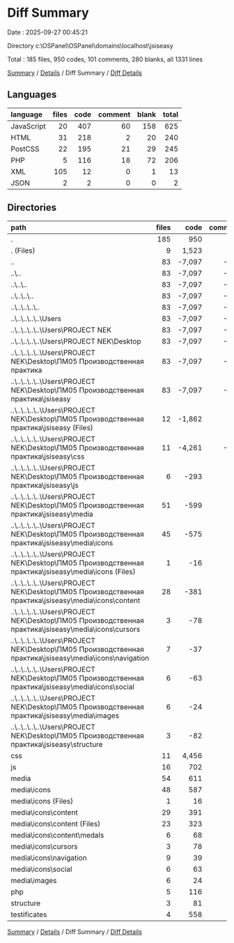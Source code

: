 # Diff Summary

Date : 2025-09-27 00:45:21

Directory c:\\OSPanel\\OSPanel\\domains\\localhost\\jsiseasy

Total : 185 files,  950 codes, 101 comments, 280 blanks, all 1331 lines

[Summary](results.md) / [Details](details.md) / Diff Summary / [Diff Details](diff-details.md)

## Languages
| language | files | code | comment | blank | total |
| :--- | ---: | ---: | ---: | ---: | ---: |
| JavaScript | 20 | 407 | 60 | 158 | 625 |
| HTML | 31 | 218 | 2 | 20 | 240 |
| PostCSS | 22 | 195 | 21 | 29 | 245 |
| PHP | 5 | 116 | 18 | 72 | 206 |
| XML | 105 | 12 | 0 | 1 | 13 |
| JSON | 2 | 2 | 0 | 0 | 2 |

## Directories
| path | files | code | comment | blank | total |
| :--- | ---: | ---: | ---: | ---: | ---: |
| . | 185 | 950 | 101 | 280 | 1,331 |
| . (Files) | 9 | 1,523 | 36 | 138 | 1,697 |
| .. | 83 | -7,097 | -295 | -1,045 | -8,437 |
| ..\\.. | 83 | -7,097 | -295 | -1,045 | -8,437 |
| ..\\..\\.. | 83 | -7,097 | -295 | -1,045 | -8,437 |
| ..\\..\\..\\.. | 83 | -7,097 | -295 | -1,045 | -8,437 |
| ..\\..\\..\\..\\.. | 83 | -7,097 | -295 | -1,045 | -8,437 |
| ..\\..\\..\\..\\..\\Users | 83 | -7,097 | -295 | -1,045 | -8,437 |
| ..\\..\\..\\..\\..\\Users\\PROJECT NEK | 83 | -7,097 | -295 | -1,045 | -8,437 |
| ..\\..\\..\\..\\..\\Users\\PROJECT NEK\\Desktop | 83 | -7,097 | -295 | -1,045 | -8,437 |
| ..\\..\\..\\..\\..\\Users\\PROJECT NEK\\Desktop\\ПМ05 Производственная практика | 83 | -7,097 | -295 | -1,045 | -8,437 |
| ..\\..\\..\\..\\..\\Users\\PROJECT NEK\\Desktop\\ПМ05 Производственная практика\\jsiseasy | 83 | -7,097 | -295 | -1,045 | -8,437 |
| ..\\..\\..\\..\\..\\Users\\PROJECT NEK\\Desktop\\ПМ05 Производственная практика\\jsiseasy (Files) | 12 | -1,862 | -34 | -210 | -2,106 |
| ..\\..\\..\\..\\..\\Users\\PROJECT NEK\\Desktop\\ПМ05 Производственная практика\\jsiseasy\\css | 11 | -4,261 | -218 | -747 | -5,226 |
| ..\\..\\..\\..\\..\\Users\\PROJECT NEK\\Desktop\\ПМ05 Производственная практика\\jsiseasy\\js | 6 | -293 | -34 | -42 | -369 |
| ..\\..\\..\\..\\..\\Users\\PROJECT NEK\\Desktop\\ПМ05 Производственная практика\\jsiseasy\\media | 51 | -599 | -9 | -46 | -654 |
| ..\\..\\..\\..\\..\\Users\\PROJECT NEK\\Desktop\\ПМ05 Производственная практика\\jsiseasy\\media\\icons | 45 | -575 | -9 | -44 | -628 |
| ..\\..\\..\\..\\..\\Users\\PROJECT NEK\\Desktop\\ПМ05 Производственная практика\\jsiseasy\\media\\icons (Files) | 1 | -16 | 0 | -1 | -17 |
| ..\\..\\..\\..\\..\\Users\\PROJECT NEK\\Desktop\\ПМ05 Производственная практика\\jsiseasy\\media\\icons\\content | 28 | -381 | -1 | -27 | -409 |
| ..\\..\\..\\..\\..\\Users\\PROJECT NEK\\Desktop\\ПМ05 Производственная практика\\jsiseasy\\media\\icons\\cursors | 3 | -78 | -3 | -3 | -84 |
| ..\\..\\..\\..\\..\\Users\\PROJECT NEK\\Desktop\\ПМ05 Производственная практика\\jsiseasy\\media\\icons\\navigation | 7 | -37 | 0 | -7 | -44 |
| ..\\..\\..\\..\\..\\Users\\PROJECT NEK\\Desktop\\ПМ05 Производственная практика\\jsiseasy\\media\\icons\\social | 6 | -63 | -5 | -6 | -74 |
| ..\\..\\..\\..\\..\\Users\\PROJECT NEK\\Desktop\\ПМ05 Производственная практика\\jsiseasy\\media\\images | 6 | -24 | 0 | -2 | -26 |
| ..\\..\\..\\..\\..\\Users\\PROJECT NEK\\Desktop\\ПМ05 Производственная практика\\jsiseasy\\structure | 3 | -82 | 0 | 0 | -82 |
| css | 11 | 4,456 | 239 | 776 | 5,471 |
| js | 16 | 702 | 94 | 200 | 996 |
| media | 54 | 611 | 9 | 47 | 667 |
| media\\icons | 48 | 587 | 9 | 45 | 641 |
| media\\icons (Files) | 1 | 16 | 0 | 1 | 17 |
| media\\icons\\content | 29 | 391 | 1 | 28 | 420 |
| media\\icons\\content (Files) | 23 | 323 | 1 | 22 | 346 |
| media\\icons\\content\\medals | 6 | 68 | 0 | 6 | 74 |
| media\\icons\\cursors | 3 | 78 | 3 | 3 | 84 |
| media\\icons\\navigation | 9 | 39 | 0 | 7 | 46 |
| media\\icons\\social | 6 | 63 | 5 | 6 | 74 |
| media\\images | 6 | 24 | 0 | 2 | 26 |
| php | 5 | 116 | 18 | 72 | 206 |
| structure | 3 | 81 | 0 | 0 | 81 |
| testificates | 4 | 558 | 0 | 92 | 650 |

[Summary](results.md) / [Details](details.md) / Diff Summary / [Diff Details](diff-details.md)